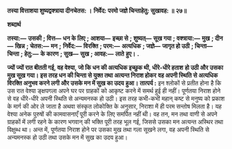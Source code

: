 **तस्या वित्ताशया शुष्यद्वक्त्राया दीनचेतस: ।** **निर्वेद: परमो जज्ञे चिन्ताहेतु: सुखावह: ॥ २७॥** 

**शब्दार्थ** 

**तस्या:—** **उसकी** **; वित्त—** **धन के लिए** **; आशया—** **इच्छा से** **; शुष्यत्—** **सूख गया** **; वक्त्राया:—** **मुख** **; दीन—** **खिन्न** **; चेतस:—** **मन** **;** **निर्वेद:—** **विरक्ति** **; परम:—** **अत्यधिक** **; जज्ञे—** **जागृत हो उठी** **; चिन्ता—** **चिन्ता** **; हेतु:—** **के कारण** **; सुख—** **सुख** **; आवह:—** **लाते** **हुए।** **.** 

**ज्यों ज्यों रात बीतती गई, वह वेश्या, जो कि धन की अत्यधिक इच्छुक थी, धीरे-धीरे हताश** **हो उठी और उसका मुख सूख गया। इस तरह धन की चिन्ता से युक्त तथा अत्यन्त निराश होकर** **वह अपनी स्थिति से अत्यधिक विरक्ति अनुभव करने लगी और उसके मन में सुख का उदय** **हुआ।** **तात्पर्य :** इन श्लोकों से प्रतीत होना है कि उस रात वेश्या ङ्क्षपगला अपने घर पर ग्राहकों को आकृष्ट करने में समर्थ हुई ही नहीं। पूर्णतया निराश होने से वह धीरे-धीरे अपनी स्थिति से अन्यमनस्क हो उठी। इस तरह कभी-कभी महान् कष्ट से मनुष्य को प्रकाश के मार्ग की ओर ले जाता है अथवा संस्कृत लोकोक्ति के अनुसार, निराशा में ही परम सन्तोष मिलता है। यह वेश्या अनेक पुरुषों की कामवासनाएँ पूरी करने के लिए समर्पित नहीं थी। वह तन, मन तथा वाणी से अपने ग्राहकों में लगी रहने के कारण भगवान् की भक्ति पूरी तरह भूल गई, जिससे उसका मन अत्यन्त अस्थिर तथा विक्षुब्ध था। अन्त में, पूर्णतया निराश होने पर उसका मुख तथा गला सूखने लगा, वह अपनी स्थिति से अन्यमनस्क हो उठी तथा उसके मन में सुख का उदय हुआ।  